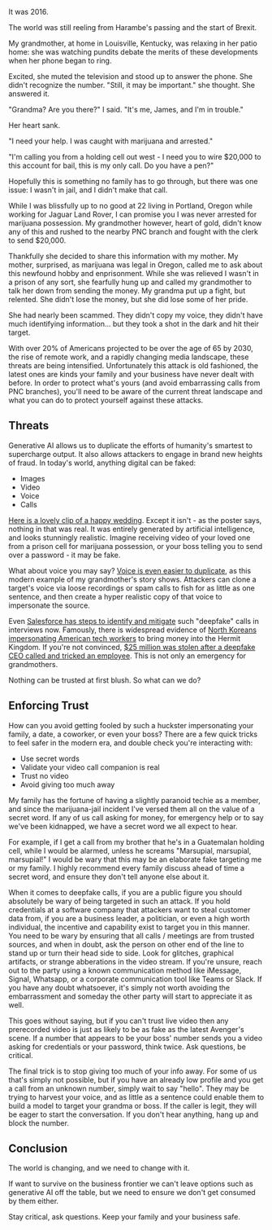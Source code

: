 It was 2016.

The world was still reeling from Harambe's passing and the start of Brexit. 

My grandmother, at home in Louisville, Kentucky, was relaxing in her patio home: she was watching pundits debate the merits of these developments
when her phone began to ring.

Excited, she muted the television and stood up to answer the phone. She didn't recognize the number.
"Still, it may be important." she thought. She answered it. 

"Grandma? Are you there?" I said. "It's me, James, and I'm in trouble."

Her heart sank.

"I need your help. I was caught with marijuana and arrested."

"I'm calling you from a holding cell out west -
I need you to wire $20,000 to this account for bail, this is my only call. Do you have a pen?"

Hopefully this is something no family has to go through, but there was one issue: I wasn't in jail, and I didn't make that call.

While I was blissfully up to no good at 22 living in Portland, Oregon while working for Jaguar Land Rover, I can
promise you I was never arrested for marijuana possession. My grandmother however, heart of gold, didn't know any of this and rushed to the nearby PNC branch and fought with the clerk to send $20,000.

Thankfully she decided to share this information with my mother. My mother, surprised, as marijuana was legal in Oregon, called me to ask about this newfound hobby and enprisonment. 
While she was relieved I wasn't in a prison of any sort, she fearfully hung up and called my grandmother to talk her down from sending the money. My grandma put up a fight, but relented. 
She didn't lose the money, but she did lose some of her pride.

She had nearly been scammed. They didn't copy my voice, they didn't have much identifying information... but they took a shot in the dark and hit their target.

With over 20% of Americans projected to be over the age of 65 by 2030, the rise of remote work, and a rapidly changing media landscape, these threats are being intensified. Unfortunately this attack is old fashioned, the latest ones are kinds your family and your business have never dealt with before.
In order to protect what's yours (and avoid embarrassing calls from PNC branches), you'll need to be aware of the current threat landscape and what you can do to protect yourself against these attacks.

## Threats

Generative AI allows us to duplicate the efforts of humanity's smartest to supercharge output. It also allows attackers to engage in brand new heights of fraud. In today's world, anything digital can be faked:

* Images
* Video
* Voice
* Calls

[Here is a lovely clip of a happy wedding](https://x.com/caleb_friesen2/status/1945470112133206505). 
Except it isn't - as the poster says, nothing in that was real. It was entirely generated by artificial intelligence, and looks stunningly realistic. 
Imagine receiving video of your loved one from a prison cell for marijuana possession, or your boss telling you to send over a password - it may be fake.

What about voice you may say? [Voice is even easier to duplicate](https://www.youtube.com/watch?v=As4nS5aOVnw), as this modern example of my grandmother's story shows. 
Attackers can clone a target's voice via loose recordings or spam calls to fish for as little as one sentence, and then create a hyper realistic copy of that voice to impersonate the source.

Even [Salesforce has steps to identify and mitigate](https://indeedinc.my.site.com/employerSupport1/s/article/How-to-spot-a-deepfake-during-a-video-interview?language=en_US) such "deepfake" calls
in interviews now. Famously, there is widespread evidence of [North Koreans impersonating American tech workers](https://www.politico.com/news/2025/05/12/north-korea-remote-workers-us-tech-companies-00340208) to bring money into the Hermit Kingdom.
If you're not convinced, [$25 million was stolen after a deepfake CEO called and tricked an employee](https://www.cnn.com/2024/02/04/asia/deepfake-cfo-scam-hong-kong-intl-hnk). This is not only an emergency for grandmothers.

Nothing can be trusted at first blush. So what can we do?

## Enforcing Trust

How can you avoid getting fooled by such a huckster impersonating your family, a date, a coworker, or even your boss?
There are a few quick tricks to feel safer in the modern era, and double check you're interacting with:

* Use secret words
* Validate your video call companion is real
* Trust no video
* Avoid giving too much away

My family has the fortune of having a slightly paranoid techie as a member, and since the marijuana-jail incident I've versed them all on the value of a secret word.
If any of us call asking for money, for emergency help or to say we've been kidnapped, we have a secret word we all expect to hear. 

For example, if I get a call from my brother that he's in a Guatemalan
holding cell, while I would be alarmed, unless he screams "Marsupial, marsupial, marsupial!" I would be wary that this may be an elaborate fake targeting me or my family.
I highly recommend every family discuss ahead of time a secret word, and ensure they don't tell anyone else about it.

When it comes to deepfake calls, if you are a public figure you should absolutely be wary of being targeted in such an attack. 
If you hold credentials at a software company that attackers want to steal customer data from, if you are a business leader, a politician, or even a high worth individual, the incentive and capability exist to target you in this manner.
You need to be wary by ensuring that all calls / meetings are from trusted sources, and when in doubt, ask the person on other end of the line to stand up or turn their head side to side.
Look for glitches, graphical artifacts, or strange abberations in the video stream. If you're unsure, reach out to the party using a known communication method like iMessage, Signal, Whatsapp, or a corporate communication tool like Teams or Slack.
If you have any doubt whatsoever, it's simply not worth avoiding the embarrassment and someday the other party will start to appreciate it as well. 

This goes without saying, but if you can't trust live video then any prerecorded video is just as likely to be as fake as the latest Avenger's scene. If a number that appears to be your boss' number sends you a video asking for credentials or your password, think twice. Ask questions, be critical. 

The final trick is to stop giving too much of your info away. For some of us that's simply not possible, but if you have an already low profile and you get a call from an unknown number, simply wait to say "hello".
They may be trying to harvest your voice, and as little as a sentence could enable them to build a model to target your grandma or boss. If the caller is legit, they will be eager to start the conversation. If you don't hear anything, hang up and block the number.

## Conclusion

The world is changing, and we need to change with it. 

If want to survive on the business frontier we can't leave options such as generative AI off the table, but we need to ensure we don't get consumed by them either.

Stay critical, ask questions. Keep your family and your business safe.
